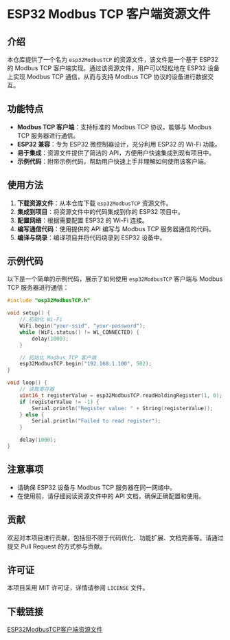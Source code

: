 # ESP32 Modbus TCP 客户端资源文件

## 介绍

本仓库提供了一个名为 `esp32ModbusTCP` 的资源文件，该文件是一个基于 ESP32 的 Modbus TCP 客户端实现。通过该资源文件，用户可以轻松地在 ESP32 设备上实现 Modbus TCP 通信，从而与支持 Modbus TCP 协议的设备进行数据交互。

## 功能特点

- **Modbus TCP 客户端**：支持标准的 Modbus TCP 协议，能够与 Modbus TCP 服务器进行通信。
- **ESP32 兼容**：专为 ESP32 微控制器设计，充分利用 ESP32 的 Wi-Fi 功能。
- **易于集成**：资源文件提供了简洁的 API，方便用户快速集成到现有项目中。
- **示例代码**：附带示例代码，帮助用户快速上手并理解如何使用该客户端。

## 使用方法

1. **下载资源文件**：从本仓库下载 `esp32ModbusTCP` 资源文件。
2. **集成到项目**：将资源文件中的代码集成到你的 ESP32 项目中。
3. **配置网络**：根据需要配置 ESP32 的 Wi-Fi 连接。
4. **编写通信代码**：使用提供的 API 编写与 Modbus TCP 服务器通信的代码。
5. **编译与烧录**：编译项目并将代码烧录到 ESP32 设备中。

## 示例代码

以下是一个简单的示例代码，展示了如何使用 `esp32ModbusTCP` 客户端与 Modbus TCP 服务器进行通信：

```cpp
#include "esp32ModbusTCP.h"

void setup() {
    // 初始化 Wi-Fi
    WiFi.begin("your-ssid", "your-password");
    while (WiFi.status() != WL_CONNECTED) {
        delay(1000);
    }

    // 初始化 Modbus TCP 客户端
    esp32ModbusTCP.begin("192.168.1.100", 502);
}

void loop() {
    // 读取寄存器
    uint16_t registerValue = esp32ModbusTCP.readHoldingRegister(1, 0);
    if (registerValue != -1) {
        Serial.println("Register value: " + String(registerValue));
    } else {
        Serial.println("Failed to read register");
    }

    delay(1000);
}
```

## 注意事项

- 请确保 ESP32 设备与 Modbus TCP 服务器在同一网络中。
- 在使用前，请仔细阅读资源文件中的 API 文档，确保正确配置和使用。

## 贡献

欢迎对本项目进行贡献，包括但不限于代码优化、功能扩展、文档完善等。请通过提交 Pull Request 的方式参与贡献。

## 许可证

本项目采用 MIT 许可证，详情请参阅 `LICENSE` 文件。

## 下载链接

[ESP32ModbusTCP客户端资源文件](https://pan.quark.cn/s/600a0376e338)